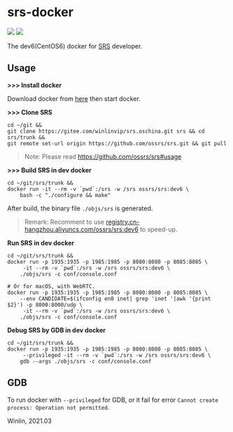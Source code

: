 # srs-docker

![](http://ossrs.net:8000/gif/v1/sls.gif?site=github.com&path=/docker/dev6)
[![](https://cloud.githubusercontent.com/assets/2777660/22814959/c51cbe72-ef92-11e6-81cc-32b657b285d5.png)](https://github.com/ossrs/srs/wiki/v1_CN_Contact#wechat)

The dev6(CentOS6) docker for [SRS](https://github.com/ossrs/srs) developer.

## Usage

**>>> Install docker**

Download docker from [here](https://www.docker.com/products/docker-desktop) then start docker.

**>>> Clone SRS**

```
cd ~/git &&
git clone https://gitee.com/winlinvip/srs.oschina.git srs && cd srs/trunk && 
git remote set-url origin https://github.com/ossrs/srs.git && git pull
```

> Note: Please read https://github.com/ossrs/srs#usage

**>>> Build SRS in dev docker**

```
cd ~/git/srs/trunk &&
docker run -it --rm -v `pwd`:/srs -w /srs ossrs/srs:dev6 \
    bash -c "./configure && make"
```

After build, the binary file `./objs/srs` is generated.

> Remark: Recomment to use [registry.cn-hangzhou.aliyuncs.com/ossrs/srs:dev6](https://cr.console.aliyun.com/repository/cn-hangzhou/ossrs/srs/images) to speed-up.

**Run SRS in dev docker**

```
cd ~/git/srs/trunk &&
docker run -p 1935:1935 -p 1985:1985 -p 8080:8080 -p 8085:8085 \
     -it --rm -v `pwd`:/srs -w /srs ossrs/srs:dev6 \
    ./objs/srs -c conf/console.conf

# Or for macOS, with WebRTC.
docker run -p 1935:1935 -p 1985:1985 -p 8080:8080 -p 8085:8085 \
    --env CANDIDATE=$(ifconfig en0 inet| grep 'inet '|awk '{print $2}') -p 8000:8000/udp \
     -it --rm -v `pwd`:/srs -w /srs ossrs/srs:dev6 \
    ./objs/srs -c conf/console.conf
```

**Debug SRS by GDB in dev docker**

```
cd ~/git/srs/trunk &&
docker run -p 1935:1935 -p 1985:1985 -p 8080:8080 -p 8085:8085 \
     --privileged -it --rm -v `pwd`:/srs -w /srs ossrs/srs:dev6 \
    gdb --args ./objs/srs -c conf/console.conf
```

## GDB

To run docker with `--privileged` for GDB, or it fail for error `Cannot create process: Operation not permitted`.

Winlin, 2021.03
